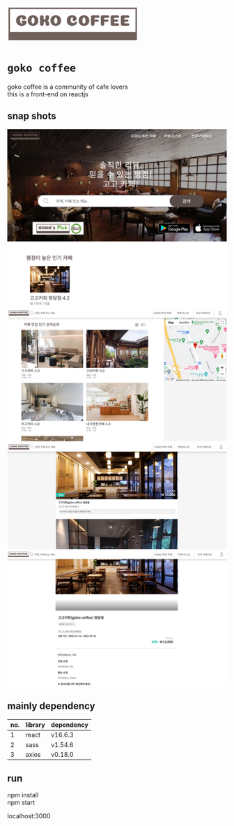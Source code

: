 <img src="./images/goko_logo1.png" alt="drawing" width="300"/>  

# `goko coffee`  
goko coffee is a community of cafe lovers  
this is a front-end on reactjs

## snap shots  
<img src="./images/goko_main.png" alt="drawing" width="600"/>  
<img src="./images/goko_search.png" alt="drawing" width="600"/>  
<img src="./images/goko_pick.png" alt="drawing" width="600"/>  
<img src="./images/goko_pick_detail.png" alt="drawing" width="600"/>  

## mainly dependency  
| no.|library|dependency|  
|---|---|---|  
|1|react|v16.6.3|  
|2|sass|v1.54.6|  
|3|axios|v0.18.0|  

## run
npm install  
npm start  

localhost:3000  
